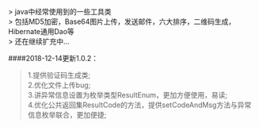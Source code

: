 &gt; java中经常使用到的一些工具类</br>
&gt; 包括MD5加密，Base64图片上传，发送邮件，六大排序，二维码生成，Hibernate通用Dao等</br>
&gt; 还在继续扩充中...</br>

####2018-12-14更新1.0.2：</br>
>1.提供验证码生成类;</br>
>2.优化文件上传bug;</br>
>3.讲异常信息设置为枚举类型ResultEnum，更加方便使用，易读;</br>
>4.优化公共返回集ResultCode的方法，提供setCodeAndMsg方法与异常信息枚举联合，更加便捷;</br>
